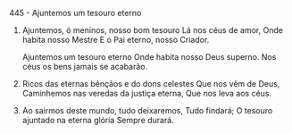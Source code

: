 445 - Ajuntemos um tesouro eterno

1. Ajuntemos, ó meninos, nosso bom tesouro
   Lá nos céus de amor,
   Onde habita nosso Mestre
   E o Pai eterno, nosso Criador.

   Ajuntemos um tesouro eterno
   Onde habita nosso Deus superno.
   Nos céus os bens jamais se acabarão.

2. Ricos das eternas bênçãos e do dons celestes
   Que nos vêm de Deus,
   Caminhemos nas veredas da justiça eterna,
   Que nos leva aos céus.

3. Ao sairmos deste mundo, tudo deixaremos,
   Tudo findará;
   O tesouro ajuntado na eterna glória
   Sempre durará.
